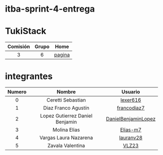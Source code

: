 # itba-sprint-4-entrega

# TukiStack

| Comisión | Grupo |      Home      |
| :------: | :---: | :------------: |
|    3     |   6   | [pagina][home] |

# integrantes

| Numero |             Nombre              |         Usuario          |
| :----: | :-----------------------------: | :----------------------: |
|   0    |        Ceretti Sebastian        |      [lexer616][0]       |
|   1    |       Diaz Franco Agustín       |     [francodiaz7][1]     |
|   2    | Lopez Gutierrez Daniel Benjamin | [DanielBenjaminLopez][2] |
|   3    |          Molina Elias           |      [Elias-m7][3]       |
|   4    |      Vargas Laura Nazarena      |      [lauranv28][4]      |
|   5    |        Zavala Valentina         |        [VLZ23][5]        |

[0]: https://github.com/lexer616
[1]: https://github.com/francodiaz7
[2]: https://github.com/DanielBenjaminLopez
[3]: https://github.com/Elias-m7
[4]: https://github.com/lauranv28
[5]: https://github.com/VLZ23
[home]: https://github.com/lauranv28/TukiStack
